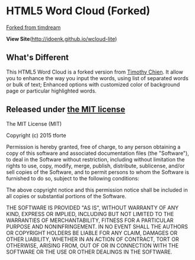 # HTML5 Word Cloud (Forked)
[Forked from timdream](https://github.com/timdream/wordfreq)

**View Site**(http://idoenk.github.io/wcloud-lite)


## What's Different
This HTML5 Word Cloud is a forked version from [Timothy Chien](https://github.com/timdream/wordcloud).
It allow you to enhance the way you input the words, using list of separated words or bulk of text; Enhanced options with customized color of background page or particular highlighted words.



## Released under [the MIT license](./LICENSE)
The MIT License (MIT)

Copyright (c) 2015 tforte

Permission is hereby granted, free of charge, to any person obtaining a copy
of this software and associated documentation files (the "Software"), to deal
in the Software without restriction, including without limitation the rights
to use, copy, modify, merge, publish, distribute, sublicense, and/or sell
copies of the Software, and to permit persons to whom the Software is
furnished to do so, subject to the following conditions:

The above copyright notice and this permission notice shall be included in all
copies or substantial portions of the Software.

THE SOFTWARE IS PROVIDED "AS IS", WITHOUT WARRANTY OF ANY KIND, EXPRESS OR
IMPLIED, INCLUDING BUT NOT LIMITED TO THE WARRANTIES OF MERCHANTABILITY,
FITNESS FOR A PARTICULAR PURPOSE AND NONINFRINGEMENT. IN NO EVENT SHALL THE
AUTHORS OR COPYRIGHT HOLDERS BE LIABLE FOR ANY CLAIM, DAMAGES OR OTHER
LIABILITY, WHETHER IN AN ACTION OF CONTRACT, TORT OR OTHERWISE, ARISING FROM,
OUT OF OR IN CONNECTION WITH THE SOFTWARE OR THE USE OR OTHER DEALINGS IN THE
SOFTWARE.

